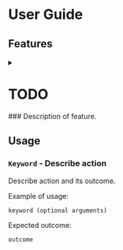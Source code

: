 # User Guide

## Features 
<details>
<summary><h1>TODO</summary>
<br>
This is how you dropdown.
</details>
###  
Description of feature.

## Usage

### `Keyword` - Describe action

Describe action and its outcome.

Example of usage: 

`keyword (optional arguments)`

Expected outcome:

`outcome`
